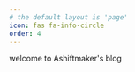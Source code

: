 ```yaml
---
# the default layout is 'page'
icon: fas fa-info-circle
order: 4
---
```


welcome to Ashiftmaker's blog
